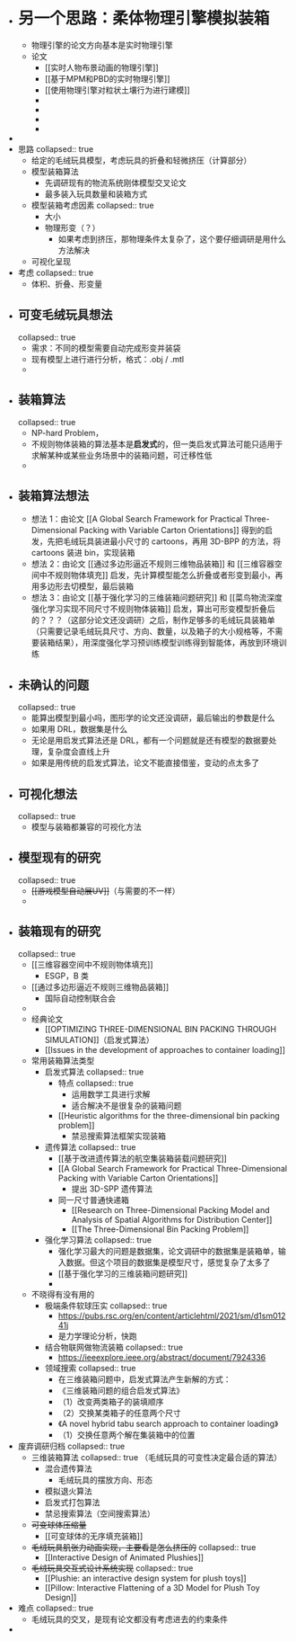 - # 另一个思路：柔体物理引擎模拟装箱
	- 物理引擎的论文方向基本是实时物理引擎
	- 论文
		- [[实时人物布景动画的物理引擎]]
		- [[基于MPM和PBD的实时物理引擎]]
		- [[使用物理引擎对粒状土壤行为进行建模]]
		-
		-
		-
		-
-
- 思路
  collapsed:: true
	- 给定的毛绒玩具模型，考虑玩具的折叠和轻微挤压（计算部分）
	- 模型装箱算法
		- 先调研现有的物流系统刚体模型交叉论文
		- 最多装入玩具数量和装箱方式
	- 模型装箱考虑因素
	  collapsed:: true
		- 大小
		- 物理形变（？）
			- 如果考虑到挤压，那物理条件太复杂了，这个要仔细调研是用什么方法解决
	- 可视化呈现
- 考虑
  collapsed:: true
	- 体积、折叠、形变量
- ## 可变毛绒玩具想法
  collapsed:: true
	- 需求：不同的模型需要自动完成形变并装袋
	- 现有模型上进行进行分析，格式：.obj / .mtl
	-
- ## 装箱算法
  collapsed:: true
	- NP-hard Problem，
	- 不规则物体装箱的算法基本是**启发式**的，但一类启发式算法可能只适用于求解某种或某些业务场景中的装箱问题，可迁移性低
	-
- ## 装箱算法想法
	- 想法 1：由论文 [[A Global Search Framework for Practical  Three-Dimensional Packing with Variable Carton Orientations]] 得到的启发，先把毛绒玩具装进最小尺寸的 cartoons，再用 3D-BPP 的方法，将 cartoons 装进 bin，实现装箱
	- 想法 2：由论文 [[通过多边形逼近不规则三维物品装箱]] 和 [[三维容器空间中不规则物体填充]] 启发，先计算模型能怎么折叠或者形变到最小，再用多边形去切模型，最后装箱
	- 想法 3：由论文 [[基于强化学习的三维装箱问题研究]] 和 [[菜鸟物流深度强化学习实现不同尺寸不规则物体装箱]] 启发，算出可形变模型折叠后的？？？（这部分论文还没调研）之后，制作足够多的毛绒玩具装箱单（只需要记录毛绒玩具尺寸、方向、数量，以及箱子的大小规格等，不需要装箱结果），用深度强化学习预训练模型训练得到智能体，再放到环境训练
- ## 未确认的问题
  collapsed:: true
	- 能算出模型到最小吗，图形学的论文还没调研，最后输出的参数是什么
	- 如果用 DRL，数据集是什么
	- 无论是用启发式算法还是 DRL，都有一个问题就是还有模型的数据要处理，复杂度会直线上升
	- 如果是用传统的启发式算法，论文不能直接借鉴，变动的点太多了
- ## 可视化想法
  collapsed:: true
	- 模型与装箱都兼容的可视化方法
- ## 模型现有的研究
  collapsed:: true
	- ~~[[游戏模型自动展UV]]~~（与需要的不一样）
	-
- ## 装箱现有的研究
  collapsed:: true
	- [[三维容器空间中不规则物体填充]]
		- ESGP，B 类
	- [[通过多边形逼近不规则三维物品装箱]]
		- 国际自动控制联合会
	-
	- 经典论文
		- [[OPTIMIZING THREE-DIMENSIONAL BIN PACKING THROUGH SIMULATION]]（启发式算法）
		- [[Issues in the development of approaches to container loading]]
	- 常用装箱算法类型
		- 启发式算法
		  collapsed:: true
			- 特点
			  collapsed:: true
				- 运用数学工具进行求解
				- 适合解决不是很复杂的装箱问题
			- [[Heuristic algorithms for the three-dimensional bin packing problem]]
				- 禁忌搜索算法框架实现装箱
		- 遗传算法
		  collapsed:: true
			- [[基于改进遗传算法的航空集装箱装载问题研究]]
			- [[A Global Search Framework for Practical  Three-Dimensional Packing with Variable Carton Orientations]]
				- 提出 3D-SPP 遗传算法
			- 同一尺寸普通快递箱
				- [[Research on Three-Dimensional Packing Model and Analysis  of Spatial Algorithms for Distribution Center]]
				- [[The Three-Dimensional Bin Packing Problem]]
		- 强化学习算法
		  collapsed:: true
			- 强化学习最大的问题是数据集，论文调研中的数据集是装箱单，输入数据。但这个项目的数据集是模型尺寸，感觉复杂了太多了
			- [[基于强化学习的三维装箱问题研究]]
			-
	- 不晓得有没有用的
		- 极端条件软球压实
		  collapsed:: true
			- https://pubs.rsc.org/en/content/articlehtml/2021/sm/d1sm01241j
			- 是力学理论分析，快跑
		- 结合物联网做物流装箱
		  collapsed:: true
			- https://ieeexplore.ieee.org/abstract/document/7924336
		- 领域搜索
		  collapsed:: true
			- 在三维装箱问题中，启发式算法产生新解的方式：
			- 《三维装箱问题的组合启发式算法》
			- （1）改变两类箱子的装填顺序
			- （2）交换某类箱子的任意两个尺寸
			- 《A novel hybrid tabu search approach to container loading》
			- （1）交换任意两个解在集装箱中的位置
- 废弃调研归档
  collapsed:: true
	- 三维装箱算法
	  collapsed:: true
	  （毛绒玩具的可变性决定最合适的算法）
		- 混合遗传算法
			- 毛绒玩具的摆放方向、形态
		- 模拟退火算法
		- 启发式打包算法
		- 禁忌搜索算法（空间搜索算法）
	- ~~可变球体压缩量~~
		- [[可变球体的无序填充装箱]]
	- ~~毛绒玩具肌张力动画实现，主要看是怎么挤压的~~
	  collapsed:: true
		- [[Interactive Design of Animated Plushies]]
	- ~~毛绒玩具交互式设计系统实现~~
	  collapsed:: true
		- [[Plushie: an interactive design system for plush toys]]
		- [[Pillow: Interactive Flattening of a 3D Model for Plush Toy Design]]
- 难点
  collapsed:: true
	- 毛绒玩具的交叉，是现有论文都没有考虑进去的约束条件
-